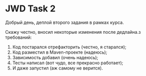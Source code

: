 # JWD Task 2

Добрый день, деплой второго задания в рамках курса.

Скажу честно, вносил некоторые изменения после дедлайна.з требований:
1. Код постарался отрефакторить (честно, я старался);
2. Код разместил в Maven-проекте (надеюсь);
3. Зависимость добавил (очень надеюсь);
4. Тесты написал (вот чудо, все прекрасно работает);
5. И даже запустил (аж самому не верится).
